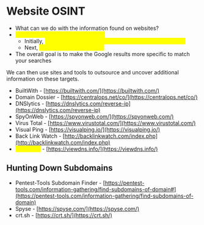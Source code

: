 # Website OSINT

* What can we do with the information found on websites?
* <mark style="color:yellow;">Always use Google for initial OSINT</mark>
  * Initially, <mark style="color:yellow;">search for the string and then place the string in quotes</mark>&#x20;
  * Next, <mark style="color:yellow;">attempt site:tcm-sec.com</mark>
* The overall goal is to make the Google results more specific to match your searches

We can then use sites and tools to outsource and uncover additional information on these targets.

* BuiltWith - [https://builtwith.com/](https://builtwith.com/)
* Domain Dossier - [https://centralops.net/co/](https://centralops.net/co/)
* DNSlytics - [https://dnslytics.com/reverse-ip](https://dnslytics.com/reverse-ip)
* SpyOnWeb - [https://spyonweb.com/](https://spyonweb.com/)
* Virus Total - [https://www.virustotal.com/](https://www.virustotal.com/)
* Visual Ping - [https://visualping.io/](https://visualping.io/)
* Back Link Watch - [http://backlinkwatch.com/index.php](http://backlinkwatch.com/index.php)
* <mark style="color:yellow;">View DNS</mark> - [https://viewdns.info/](https://viewdns.info/)

## Hunting Down Subdomains

* Pentest-Tools Subdomain Finder - [https://pentest-tools.com/information-gathering/find-subdomains-of-domain#](https://pentest-tools.com/information-gathering/find-subdomains-of-domain)
* Spyse - [https://spyse.com/](https://spyse.com/)
* crt.sh - [https://crt.sh/](https://crt.sh/)
